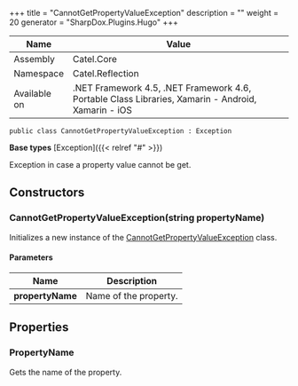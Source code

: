 

+++
title = "CannotGetPropertyValueException" 
description = ""
weight = 20
generator = "SharpDox.Plugins.Hugo"
+++

Name|Value
---|---
Assembly|Catel.Core
Namespace|Catel.Reflection
Available on|.NET Framework 4.5, .NET Framework 4.6, Portable Class Libraries, Xamarin - Android, Xamarin - iOS

```
public class CannotGetPropertyValueException : Exception
```

**Base types**
[Exception]({{&lt; relref "#" &gt;}})

Exception in case a property value cannot be get.

## Constructors

### CannotGetPropertyValueException(string propertyName)

Initializes a new instance of the [CannotGetPropertyValueException](#) class.

#### Parameters

Name|Description
---|---
**propertyName**|Name of the property.

## Properties

### PropertyName

Gets the name of the property.

